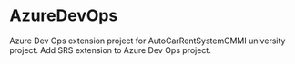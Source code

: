 # AzureDevOps
Azure Dev Ops extension project for AutoCarRentSystemCMMI university project.
Add SRS extension to Azure Dev Ops project.
